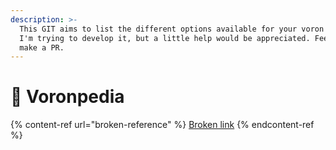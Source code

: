 ```yaml
---
description: >-
  This GIT aims to list the different options available for your voron printer. 
  I'm trying to develop it, but a little help would be appreciated. Feel free to
  make a PR.
---
```


# 📓 Voronpedia

{% content-ref url="broken-reference" %}
[Broken link](broken-reference)
{% endcontent-ref %}
